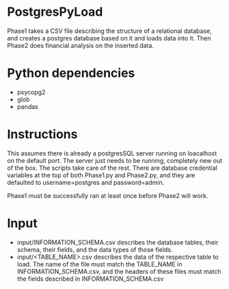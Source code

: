 # PostgresPyLoad
Phase1 takes a CSV file describing the structure of a relational database, and creates a postgres database based on it and loads data into it. Then Phase2 does financial analysis on the inserted data.

# Python dependencies
- psycopg2
- glob
- pandas

# Instructions
This assumes there is already a postgresSQL server running on loacalhost on the default port. The server just needs to be running, completely new out of the box. The scripts take care of the rest. There are database credential variables at the top of both Phase1.py and Phase2.py, and they are defaulted to username=postgres and password=admin. 

Phase1 must be successfully ran at least once before Phase2 will work.

# Input
- input/INFORMATION_SCHEMA.csv describes the database tables, their schema, their fields, and the data types of those fields.
- input/<TABLE_NAME>.csv describes the data of the respective table to load. The name of the file must match the TABLE_NAME in INFORMATION_SCHEMA.csv, and the headers of these files must match the fields described in INFORMATION_SCHEMA.csv
